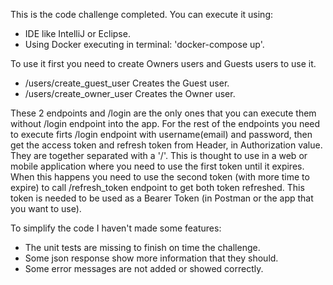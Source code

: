 

This is the code challenge completed. You can execute it using:
 - IDE like IntelliJ or Eclipse.
 - Using Docker executing in terminal: 'docker-compose up'.

To use it first you need to create Owners users and Guests users to use it.
 - /users/create_guest_user Creates the Guest user.
 - /users/create_owner_user Creates the Owner user.

These 2 endpoints and /login are the only ones that you can execute them without /login endpoint into the app.
For the rest of the endpoints you need to execute firts /login endpoint with username(email) and password, then get the 
access token and refresh token from Header, in Authorization value. They are together separated with a '/'. This is thought to use in a
web or mobile application where you need to use the first token until it expires. When this happens you need to use the 
second token (with more time to expire) to call /refresh_token endpoint to get both token refreshed.
This token is needed to be used as a Bearer Token (in Postman or the app that you want to use).

To simplify the code I haven't made some features:
 - The unit tests are missing to finish on time the challenge.
 - Some json response show more information that they should.
 - Some error messages are not added or showed correctly.


